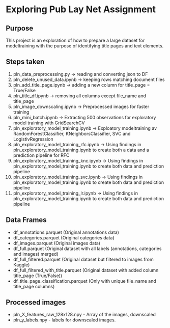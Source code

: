 # Exploring Pub Lay Net Assignment

## Purpose
This project is an exploration of how to prepare a large dataset for modeltraining with the purpose of identifying title pages and text elements. 
## Steps taken
1. pln_data_preprocessing.py -> reading and converting json to DF
2. pln_delete_unused_data.ipynb -> keeping rows matching document files
3. pln_add_title_page.ipynb -> adding a new column for title_page = True/False
4. pln_title_df.ipynb -> removing all columns except file_name and title_page
5. pln_image_downscaling.ipynb -> Preprocessed images for faster training
6. pln_mini_batch.ipynb -> Extracting 500 observations for exploratory model training with GridSearchCV
7. pln_exploratory_model_training.ipynb -> Exploatory modeltraining av RandomForestClassifier, KNeighborsClassifier, SVC and LogistivRegression
8. pln_exploratory_model_training_rfc.ipynb -> Using findings in pln_exploratory_model_training.ipynb to create both a data and a prediction pipeline for RFC
9. pln_exploratory_model_training_knc.ipynb -> Using findings in pln_exploratory_model_training.ipynb to create both data and prediction pipeline
10. pln_exploratory_model_training_svc.ipynb -> Using findings in pln_exploratory_model_training.ipynb to create both data and prediction pipeline
11. pln_exploratory_model_training_lr.ipynb -> Using findings in pln_exploratory_model_training.ipynb to create both data and prediction pipeline


## Data Frames
- df_annotations.parquet (Original annotations data)
- df_categories.parquet (Original categories data)
- df_images.parquet (Original images data)
- df_full.parquet (Original dataset with all labels (annotations, categories and images) merged)
- df_full_filtered.parquet (Original dataset but filtered to images from Kaggle) 
- df_full_filtered_with_title.parquet (Original dataset with added column title_page (True/False))
- df_title_page_classification.parquet (Only with unique file_name and title_page columns)

## Processed images
- pln_X_features_raw_128x128.npy - Array of the images, downscaled
- pln_y_labels.npy - labels for downscaled images.